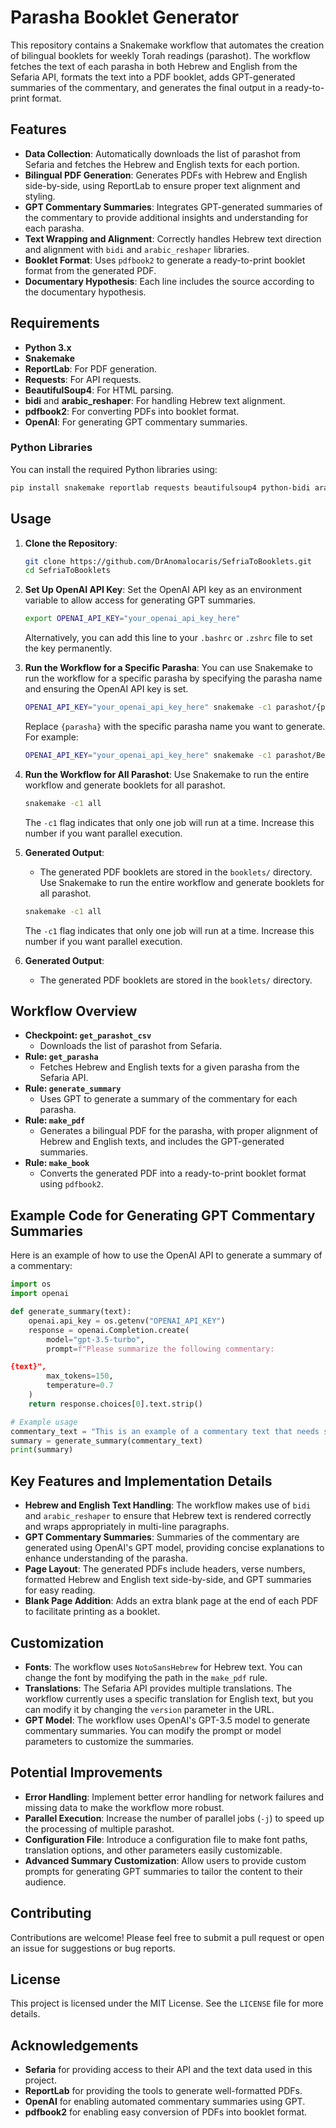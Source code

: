 # Parasha Booklet Generator

This repository contains a Snakemake workflow that automates the creation of bilingual booklets for weekly Torah readings (parashot). The workflow fetches the text of each parasha in both Hebrew and English from the Sefaria API, formats the text into a PDF booklet, adds GPT-generated summaries of the commentary, and generates the final output in a ready-to-print format.

## Features

- **Data Collection**: Automatically downloads the list of parashot from Sefaria and fetches the Hebrew and English texts for each portion.
- **Bilingual PDF Generation**: Generates PDFs with Hebrew and English side-by-side, using ReportLab to ensure proper text alignment and styling.
- **GPT Commentary Summaries**: Integrates GPT-generated summaries of the commentary to provide additional insights and understanding for each parasha.
- **Text Wrapping and Alignment**: Correctly handles Hebrew text direction and alignment with `bidi` and `arabic_reshaper` libraries.
- **Booklet Format**: Uses `pdfbook2` to generate a ready-to-print booklet format from the generated PDF.
- **Documentary Hypothesis**: Each line includes the source according to the documentary hypothesis.

## Requirements

- **Python 3.x**
- **Snakemake**
- **ReportLab**: For PDF generation.
- **Requests**: For API requests.
- **BeautifulSoup4**: For HTML parsing.
- **bidi** and **arabic_reshaper**: For handling Hebrew text alignment.
- **pdfbook2**: For converting PDFs into booklet format.
- **OpenAI**: For generating GPT commentary summaries.

### Python Libraries

You can install the required Python libraries using:

```sh
pip install snakemake reportlab requests beautifulsoup4 python-bidi arabic-reshaper openai
```

## Usage

1. **Clone the Repository**:

   ```sh
   git clone https://github.com/DrAnomalocaris/SefriaToBooklets.git
   cd SefriaToBooklets
   ```
2. **Set Up OpenAI API Key**:
   Set the OpenAI API key as an environment variable to allow access for generating GPT summaries.

   ```sh
   export OPENAI_API_KEY="your_openai_api_key_here"
   ```

   Alternatively, you can add this line to your `.bashrc` or `.zshrc` file to set the key permanently.
3. **Run the Workflow for a Specific Parasha**:
   You can use Snakemake to run the workflow for a specific parasha by specifying the parasha name and ensuring the OpenAI API key is set.

   ```sh
   OPENAI_API_KEY="your_openai_api_key_here" snakemake -c1 parashot/{parasha}.pdf
   ```

   Replace `{parasha}` with the specific parasha name you want to generate. For example:

   ```sh
   OPENAI_API_KEY="your_openai_api_key_here" snakemake -c1 parashot/Bereishit.pdf
   ```
4. **Run the Workflow for All Parashot**:
   Use Snakemake to run the entire workflow and generate booklets for all parashot.

   ```sh
   snakemake -c1 all
   ```

   The `-c1` flag indicates that only one job will run at a time. Increase this number if you want parallel execution.
5. **Generated Output**:

   - The generated PDF booklets are stored in the `booklets/` directory.
     Use Snakemake to run the entire workflow and generate booklets for all parashot.

   ```sh
   snakemake -c1 all
   ```

   The `-c1` flag indicates that only one job will run at a time. Increase this number if you want parallel execution.
6. **Generated Output**:

   - The generated PDF booklets are stored in the `booklets/` directory.

## Workflow Overview

- **Checkpoint: `get_parashot_csv`**
  - Downloads the list of parashot from Sefaria.
- **Rule: `get_parasha`**
  - Fetches Hebrew and English texts for a given parasha from the Sefaria API.
- **Rule: `generate_summary`**
  - Uses GPT to generate a summary of the commentary for each parasha.
- **Rule: `make_pdf`**
  - Generates a bilingual PDF for the parasha, with proper alignment of Hebrew and English texts, and includes the GPT-generated summaries.
- **Rule: `make_book`**
  - Converts the generated PDF into a ready-to-print booklet format using `pdfbook2`.

## Example Code for Generating GPT Commentary Summaries

Here is an example of how to use the OpenAI API to generate a summary of a commentary:

```python
import os
import openai

def generate_summary(text):
    openai.api_key = os.getenv("OPENAI_API_KEY")
    response = openai.Completion.create(
        model="gpt-3.5-turbo",
        prompt=f"Please summarize the following commentary:

{text}",
        max_tokens=150,
        temperature=0.7
    )
    return response.choices[0].text.strip()

# Example usage
commentary_text = "This is an example of a commentary text that needs summarizing."
summary = generate_summary(commentary_text)
print(summary)
```

## Key Features and Implementation Details

- **Hebrew and English Text Handling**: The workflow makes use of `bidi` and `arabic_reshaper` to ensure that Hebrew text is rendered correctly and wraps appropriately in multi-line paragraphs.
- **GPT Commentary Summaries**: Summaries of the commentary are generated using OpenAI's GPT model, providing concise explanations to enhance understanding of the parasha.
- **Page Layout**: The generated PDFs include headers, verse numbers, formatted Hebrew and English text side-by-side, and GPT summaries for easy reading.
- **Blank Page Addition**: Adds an extra blank page at the end of each PDF to facilitate printing as a booklet.

## Customization

- **Fonts**: The workflow uses `NotoSansHebrew` for Hebrew text. You can change the font by modifying the path in the `make_pdf` rule.
- **Translations**: The Sefaria API provides multiple translations. The workflow currently uses a specific translation for English text, but you can modify it by changing the `version` parameter in the URL.
- **GPT Model**: The workflow uses OpenAI's GPT-3.5 model to generate commentary summaries. You can modify the prompt or model parameters to customize the summaries.

## Potential Improvements

- **Error Handling**: Implement better error handling for network failures and missing data to make the workflow more robust.
- **Parallel Execution**: Increase the number of parallel jobs (`-j`) to speed up the processing of multiple parashot.
- **Configuration File**: Introduce a configuration file to make font paths, translation options, and other parameters easily customizable.
- **Advanced Summary Customization**: Allow users to provide custom prompts for generating GPT summaries to tailor the content to their audience.

## Contributing

Contributions are welcome! Please feel free to submit a pull request or open an issue for suggestions or bug reports.

## License

This project is licensed under the MIT License. See the `LICENSE` file for more details.

## Acknowledgements

- **Sefaria** for providing access to their API and the text data used in this project.
- **ReportLab** for providing the tools to generate well-formatted PDFs.
- **OpenAI** for enabling automated commentary summaries using GPT.
- **pdfbook2** for enabling easy conversion of PDFs into booklet format.
